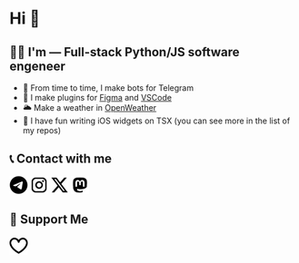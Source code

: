 # Hi 👋

## 👨‍💻 I'm — Full-stack Python/JS software engeneer

- 🔭 From time to time, I make bots for Telegram
- 🌱 I make plugins for [Figma](https://figma.com) and [VSCode](https://code.visualstudio.com)
- 🌥️ Make a weather in [OpenWeather](https://openweathermap.org)
- 🕺 I have fun writing iOS widgets on TSX (you can see more in the list of my repos)

## 📞 Contact with me

<!--START_SECTION:links type=connect-->
<a href="https://t.me/jag_k"><picture><source media="(prefers-color-scheme: dark)" srcset="icons/fa6-brands:telegram.dark.png"><img alt="@jag_k on Telegram" src="icons/fa6-brands:telegram.png" width="32px" height="32px"></picture></a>
<a href="https://instagram.com/jag_k_"><picture><source media="(prefers-color-scheme: dark)" srcset="icons/mdi:instagram.dark.png"><img alt="@jag_k_ on Instagram" src="icons/mdi:instagram.png" width="32px" height="32px"></picture></a>
<a href="https://x.com/jag_k_"><picture><source media="(prefers-color-scheme: dark)" srcset="icons/fa6-brands:x-twitter.dark.png"><img alt="@jag_k_ on X (ex-Twitter)" src="icons/fa6-brands:x-twitter.png" width="32px" height="32px"></picture></a>
<a href="https://mastodon.social/@jag_k"><picture><source media="(prefers-color-scheme: dark)" srcset="icons/mdi:mastodon.dark.png"><img alt="@jag_k@mastodon.social" src="icons/mdi:mastodon.png" width="32px" height="32px"></picture></a>
<br/>
<!--END_SECTION:links-->


## 💸 Support Me

<!--START_SECTION:links type=support-->
<a href="https://github.com/sponsors/jag-k"><picture><source media="(prefers-color-scheme: dark)" srcset="icons/simple-icons:githubsponsors.dark.png"><img alt="@jag-k on GitHub Sponsors" src="icons/simple-icons:githubsponsors.png" width="32px" height="32px"></picture></a>
<br/>
<!--END_SECTION:links-->
